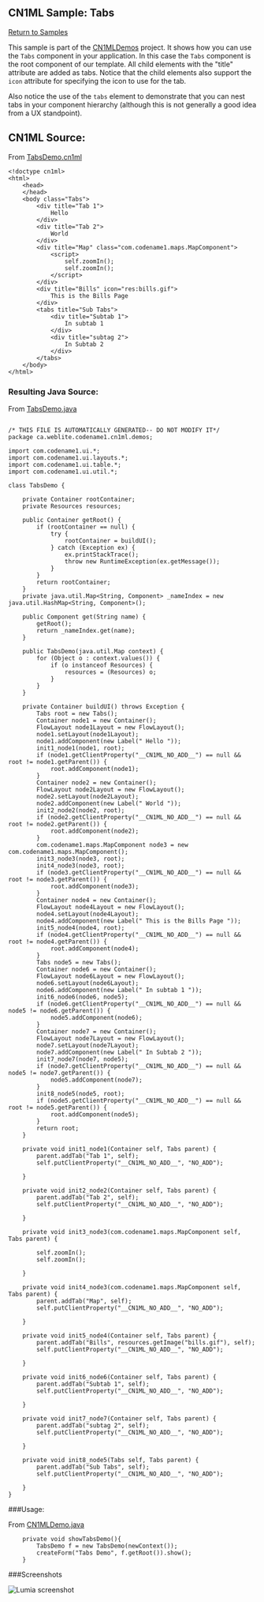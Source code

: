 ## CN1ML Sample: Tabs

[Return to Samples](../../README.md#more-samples)

This sample is part of the [CN1MLDemos](../../CN1MLDemos) project.  It shows how you can use the `Tabs` component in your application.  In this case the `Tabs` component is the root component of our template.  All child elements with the "title" attribute are added as tabs.  Notice that the child elements also support the `icon` attribute for specifying the icon to use for the tab.

Also notice the use of the `tabs` element to demonstrate that you can nest tabs in your component hierarchy (although this is not generally a good idea from a UX standpoint).

## CN1ML Source:

From [TabsDemo.cn1ml](../../CN1MLDemos/src/ca/weblite/codename1/cn1ml/demos/TabsDemo.cn1ml)

~~~
<!doctype cn1ml>
<html>
    <head>
    </head>
    <body class="Tabs">
        <div title="Tab 1">
            Hello
        </div>
        <div title="Tab 2">
            World
        </div>
        <div title="Map" class="com.codename1.maps.MapComponent">
            <script>
                self.zoomIn();
                self.zoomIn();
            </script>
        </div>
        <div title="Bills" icon="res:bills.gif">
            This is the Bills Page
        </div>
        <tabs title="Sub Tabs">
            <div title="Subtab 1">
                In subtab 1
            </div>
            <div title="subtag 2">
                In Subtab 2
            </div>
        </tabs>
    </body>
</html>

~~~

### Resulting Java Source:

From [TabsDemo.java](../../CN1MLDemos/src/ca/weblite/codename1/cn1ml/demos/TabsDemo.java)

~~~

/* THIS FILE IS AUTOMATICALLY GENERATED-- DO NOT MODIFY IT*/
package ca.weblite.codename1.cn1ml.demos;

import com.codename1.ui.*;
import com.codename1.ui.layouts.*;
import com.codename1.ui.table.*;
import com.codename1.ui.util.*;

class TabsDemo {

    private Container rootContainer;
    private Resources resources;

    public Container getRoot() {
        if (rootContainer == null) {
            try {
                rootContainer = buildUI();
            } catch (Exception ex) {
                ex.printStackTrace();
                throw new RuntimeException(ex.getMessage());
            }
        }
        return rootContainer;
    }
    private java.util.Map<String, Component> _nameIndex = new java.util.HashMap<String, Component>();

    public Component get(String name) {
        getRoot();
        return _nameIndex.get(name);
    }

    public TabsDemo(java.util.Map context) {
        for (Object o : context.values()) {
            if (o instanceof Resources) {
                resources = (Resources) o;
            }
        }
    }

    private Container buildUI() throws Exception {
        Tabs root = new Tabs();
        Container node1 = new Container();
        FlowLayout node1Layout = new FlowLayout();
        node1.setLayout(node1Layout);
        node1.addComponent(new Label(" Hello "));
        init1_node1(node1, root);
        if (node1.getClientProperty("__CN1ML_NO_ADD__") == null && root != node1.getParent()) {
            root.addComponent(node1);
        }
        Container node2 = new Container();
        FlowLayout node2Layout = new FlowLayout();
        node2.setLayout(node2Layout);
        node2.addComponent(new Label(" World "));
        init2_node2(node2, root);
        if (node2.getClientProperty("__CN1ML_NO_ADD__") == null && root != node2.getParent()) {
            root.addComponent(node2);
        }
        com.codename1.maps.MapComponent node3 = new com.codename1.maps.MapComponent();
        init3_node3(node3, root);
        init4_node3(node3, root);
        if (node3.getClientProperty("__CN1ML_NO_ADD__") == null && root != node3.getParent()) {
            root.addComponent(node3);
        }
        Container node4 = new Container();
        FlowLayout node4Layout = new FlowLayout();
        node4.setLayout(node4Layout);
        node4.addComponent(new Label(" This is the Bills Page "));
        init5_node4(node4, root);
        if (node4.getClientProperty("__CN1ML_NO_ADD__") == null && root != node4.getParent()) {
            root.addComponent(node4);
        }
        Tabs node5 = new Tabs();
        Container node6 = new Container();
        FlowLayout node6Layout = new FlowLayout();
        node6.setLayout(node6Layout);
        node6.addComponent(new Label(" In subtab 1 "));
        init6_node6(node6, node5);
        if (node6.getClientProperty("__CN1ML_NO_ADD__") == null && node5 != node6.getParent()) {
            node5.addComponent(node6);
        }
        Container node7 = new Container();
        FlowLayout node7Layout = new FlowLayout();
        node7.setLayout(node7Layout);
        node7.addComponent(new Label(" In Subtab 2 "));
        init7_node7(node7, node5);
        if (node7.getClientProperty("__CN1ML_NO_ADD__") == null && node5 != node7.getParent()) {
            node5.addComponent(node7);
        }
        init8_node5(node5, root);
        if (node5.getClientProperty("__CN1ML_NO_ADD__") == null && root != node5.getParent()) {
            root.addComponent(node5);
        }
        return root;
    }

    private void init1_node1(Container self, Tabs parent) {
        parent.addTab("Tab 1", self);
        self.putClientProperty("__CN1ML_NO_ADD__", "NO_ADD");

    }

    private void init2_node2(Container self, Tabs parent) {
        parent.addTab("Tab 2", self);
        self.putClientProperty("__CN1ML_NO_ADD__", "NO_ADD");

    }

    private void init3_node3(com.codename1.maps.MapComponent self, Tabs parent) {

        self.zoomIn();
        self.zoomIn();

    }

    private void init4_node3(com.codename1.maps.MapComponent self, Tabs parent) {
        parent.addTab("Map", self);
        self.putClientProperty("__CN1ML_NO_ADD__", "NO_ADD");

    }

    private void init5_node4(Container self, Tabs parent) {
        parent.addTab("Bills", resources.getImage("bills.gif"), self);
        self.putClientProperty("__CN1ML_NO_ADD__", "NO_ADD");

    }

    private void init6_node6(Container self, Tabs parent) {
        parent.addTab("Subtab 1", self);
        self.putClientProperty("__CN1ML_NO_ADD__", "NO_ADD");

    }

    private void init7_node7(Container self, Tabs parent) {
        parent.addTab("subtag 2", self);
        self.putClientProperty("__CN1ML_NO_ADD__", "NO_ADD");

    }

    private void init8_node5(Tabs self, Tabs parent) {
        parent.addTab("Sub Tabs", self);
        self.putClientProperty("__CN1ML_NO_ADD__", "NO_ADD");

    }
}

~~~


###Usage:

From [CN1MLDemo.java](../../CN1MLDemos/src/ca/weblite/codename1/cn1ml/demos/CN1MLDemo.java)

~~~
    private void showTabsDemo(){
        TabsDemo f = new TabsDemo(newContext());
        createForm("Tabs Demo", f.getRoot()).show();
    }
~~~

###Screenshots

![Lumia screenshot](screenshots/TabsDemo-iOS.png)